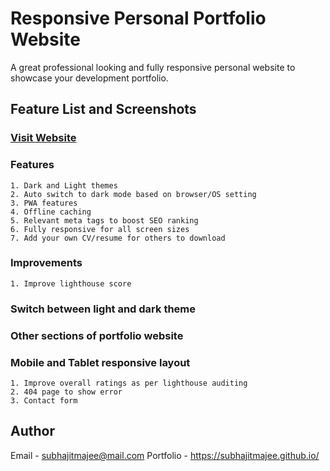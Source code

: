 # Responsive Personal Portfolio Website 
A great professional looking and fully responsive personal website to showcase your development portfolio.

## Feature List and Screenshots
### [Visit Website](https://subhajitmajee.github.io/)

### Features
```
1. Dark and Light themes
2. Auto switch to dark mode based on browser/OS setting
3. PWA features
4. Offline caching
5. Relevant meta tags to boost SEO ranking
6. Fully responsive for all screen sizes
7. Add your own CV/resume for others to download
```

### Improvements
```
1. Improve lighthouse score
```

### Switch between light and dark theme

### Other sections of portfolio website

### Mobile and Tablet responsive layout

```
1. Improve overall ratings as per lighthouse auditing
2. 404 page to show error
3. Contact form
```

## Author

Email - subhajitmajee@mail.com
Portfolio - https://subhajitmajee.github.io/
